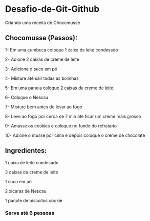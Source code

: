 # Desafio-de-Git-Github
Criando uma receita de Chocomusse
## Chocomusse (Passos):

1- Em uma cumbuca coloque 1 caixa de leite condesado

2- Adione 2 caixas de  creme de leite

3- Adicione o suco em pó

4- Misture até sair todas as bolinhas

5- Em uma panela coloque 2 caixas de creme de leite

6- Coloque o Nescau 

7- Misture bem antes de levar ao fogo

8- Leve ao fogo por cerca de 7 min até ficar um creme mais grosso

9- Amasse os cookies e coloque no fundo do refratario

10- Adione o musse por cima e depois coloque o creme de chocolate


## Ingredientes:

1 caixa de leite condesado

3 caixas de creme de leite

1 suco em pó

2 xicaras de Nescau 

1 pacote de biscoitos cookie


### Serve até 6 pessoas
